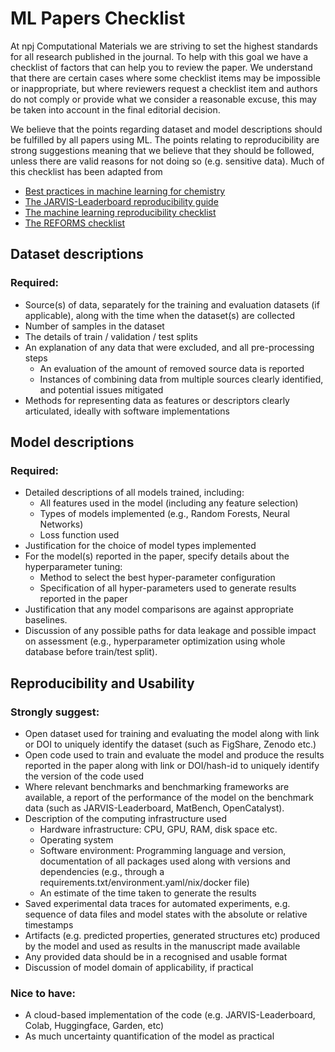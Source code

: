 # ML Papers Checklist

At npj Computational Materials we are striving to set the highest standards for all research published in the journal. To help with this goal we have a checklist of factors that can help you to review the paper. We understand that there are certain cases where some checklist items may be impossible or inappropriate, but where reviewers request a checklist item and authors do not comply or provide what we consider a reasonable excuse, this may be taken into account in the final editorial decision.

We believe that the points regarding dataset and model descriptions should be fulfilled by all papers using ML. The points relating to reproducibility are strong suggestions meaning that we believe that they should be followed, unless there are valid reasons for not doing so (e.g. sensitive data). Much of this checklist has been adapted from 

* [Best practices in machine learning for chemistry](https://static-content.springer.com/esm/art%3A10.1038%2Fs41557-021-00716-z/MediaObjects/41557_2021_716_MOESM1_ESM.pdf)
* [The JARVIS-Leaderboard reproducibility guide](https://pages.nist.gov/jarvis_leaderboard/guide/guide_short/) 
* [The machine learning reproducibility checklist](https://www.cs.mcgill.ca/~jpineau/ReproducibilityChecklist.pdf)
* [The REFORMS checklist](https://reforms.cs.princeton.edu/appendices.pdf) 

## Dataset descriptions
### Required:
* Source(s) of data, separately for the training and evaluation datasets (if applicable), along with the time when the dataset(s) are collected 
* Number of samples in the dataset
* The details of train / validation / test splits  
* An explanation of any data that were excluded, and all pre-processing steps
	* An evaluation of the amount of removed source data is reported
	* Instances of combining data from multiple sources clearly identified, and potential issues mitigated
* Methods for representing data as features or descriptors clearly articulated, ideally with software implementations
## Model descriptions
### Required:
* Detailed descriptions of all models trained, including:
	* All features used in the model (including any feature selection)
	* Types of models implemented (e.g., Random Forests, Neural Networks)
	* Loss function used 
* Justification for the choice of model types implemented
* For the model(s) reported in the paper, specify details about the hyperparameter tuning:
	* Method to select the best hyper-parameter configuration
	* Specification of all hyper-parameters used to generate results reported in the paper
* Justification that any model comparisons are against appropriate baselines.
* Discussion of any possible paths for data leakage and possible impact on assessment (e.g., hyperparameter optimization using whole database before train/test split). 
## Reproducibility and Usability
### Strongly suggest:
* Open dataset used for training and evaluating the model along with link or DOI to uniquely identify the dataset (such as FigShare, Zenodo etc.)
* Open code used to train and evaluate the model and produce the results reported in the paper along with link or DOI/hash-id to uniquely identify the version of the code used
* Where relevant benchmarks and benchmarking frameworks are available, a report of the performance of the model on the benchmark data (such as JARVIS-Leaderboard, MatBench, OpenCatalyst).
* Description of the computing infrastructure used
	* Hardware infrastructure: CPU, GPU, RAM, disk space etc.
	* Operating system
	* Software environment: Programming language and version, documentation of all packages used along with versions and dependencies (e.g., through a requirements.txt/environment.yaml/nix/docker file)
	* An estimate of the time taken to generate the results
* Saved experimental data traces for automated experiments, e.g. sequence of data files and model states with the absolute or relative timestamps
* Artifacts (e.g. predicted properties, generated structures etc) produced by the model and used as results in the manuscript made available
* Any provided data should be in a recognised and usable format
* Discussion of model domain of applicability, if practical

### Nice to have:
* A cloud-based implementation of the code (e.g. JARVIS-Leaderboard, Colab, Huggingface, Garden, etc)
* As much uncertainty quantification of the model as practical

